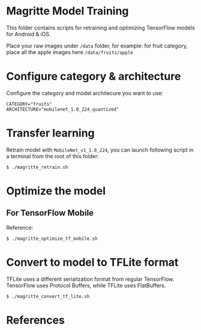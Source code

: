 Magritte Model Training
=======================

This folder contains scripts for retraining and optimizing TensorFlow models for Android & iOS.

Place your raw images under `/data` folder, for example: for fruit category, place all the apple images here `/data/fruits/apple` 

# Configure category & architecture

Configure the category and model architecure you want to use:
```
CATEGORY="fruits"
ARCHITECTURE="mobilenet_1.0_224_quantized"
```

# Transfer learning

Retrain model with `MobileNet_v1_1.0_224`, you can launch following script in a terminal from the root of this folder:

```
$ ./magritte_retrain.sh
```

# Optimize the model

## For TensorFlow Mobile

Reference:

```
$ ./magritte_optimize_tf_mobile.sh
```

# Convert to model to TFLite format

TFLite uses a different serialization format from regular TensorFlow. TensorFlow uses Protocol Buffers, while TFLite uses FlatBuffers.

```
$ ./magritte_convert_tf_lite.sh
```

# References


